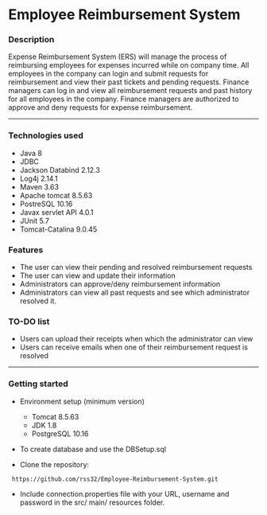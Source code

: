 # Employee Reimbursement System

### Description
Expense Reimbursement System (ERS) will manage the process of reimbursing employees for expenses incurred while on company time. All employees in the company can login and submit requests for reimbursement and view their past tickets and pending requests. Finance managers can log in and view all reimbursement requests and past history for all employees in the company. Finance managers are authorized to approve and deny requests for expense reimbursement. 

---

### Technologies used
- Java 8              
- JDBC
- Jackson Databind 2.12.3         
- Log4j 2.14.1
- Maven 3.63
- Apache tomcat 8.5.63
- PostreSQL 10.16
- Javax servlet API 4.0.1
- JUnit 5.7
- Tomcat-Catalina 9.0.45

### Features
- The user can view their pending and resolved reimbursement requests
- The user can view and update their information
- Administrators can approve/deny reimbursement information
- Administrators can view all past requests and see which administrator resolved it.

### TO-DO list
- Users can upload their receipts when which the administrator can view 
- Users can receive emails when one of their reimbursement request is resolved

---
### Getting started

- Environment setup (minimum version)
  - Tomcat 8.5.63 
  - JDK 1.8 
  - PostgreSQL 10.16

- To create database and use the DBSetup.sql
- Clone the repository:
```
 https://github.com/rss32/Employee-Reimbursement-System.git
```
- Include connection.properties file with your URL, username and password in the src/ main/ resources folder.
